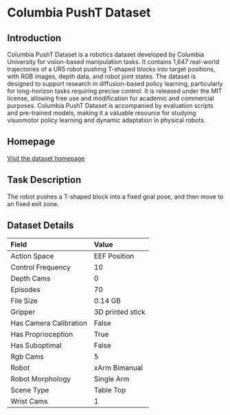 # Columbia PushT Dataset


## Introduction

Columbia PushT Dataset is a robotics dataset developed by Columbia University for vision-based manipulation tasks. It contains 1,647 real-world trajectories of a UR5 robot pushing T-shaped blocks into target positions, with RGB images, depth data, and robot joint states. The dataset is designed to support research in diffusion-based policy learning, particularly for long-horizon tasks requiring precise control. It is released under the MIT license, allowing free use and modification for academic and commercial purposes. Columbia PushT Dataset is accompanied by evaluation scripts and pre-trained models, making it a valuable resource for studying visuomotor policy learning and dynamic adaptation in physical robots.


## Homepage

[Visit the dataset homepage](https://github.com/columbia-ai-robotics/diffusion_policy)


## Task Description

The robot pushes a T-shaped block into a fixed goal pose, and then move to an fixed exit zone.


## Dataset Details

| Field                            | Value                    |
|:---------------------------------|:-------------------------|
| Action Space                     | EEF Position           |
| Control Frequency                     | 10           |
| Depth Cams                     | 0           |
| Episodes                     | 70           |
| File Size                     |  0.14 GB           |
| Gripper                     | 3D printed stick           |
| Has Camera Calibration                     | False           |
| Has Proprioception                     | True           |
| Has Suboptimal                     | False           |
| Rgb Cams                     | 5           |
| Robot                     | xArm Bimanual           |
| Robot Morphology                     | Single Arm           |
| Scene Type                     | Table Top           |
| Wrist Cams                     | 1           |


